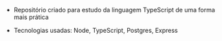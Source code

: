 * Repositório criado para estudo da linguagem TypeScript de uma forma mais prática

* Tecnologias usadas: Node, TypeScript, Postgres, Express
